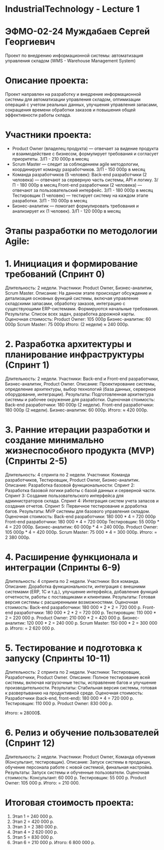 # IndustrialTechnology - Lecture 1
# ЭФМО-02-24 Муждабаев Сергей Георгиевич
Проект по внедрению информационной системы: автоматизация управления складом (WMS - Warehouse Management System)

# Описание проекта:
Проект направлен на разработку и внедрение информационной системы для автоматизации управления складом, оптимизации операций с учетом реальных данных, улучшения управления запасами, сокращения времени обработки заказов и повышения общей эффективности работы склада.

# Участники проекта:
 - Product Owner (владелец продукта) — отвечает за видение продукта и взаимодействие с бизнесом, формулирует требования и согласует приоритеты. З/П - 210 000р в месяц
 - Scrum Master — следит за соблюдением agile методологии, координирует команду разработчиков. З/П - 150 000р в месяц
 - Команда разработчиков (5 человек):
  Back-end разработчики (2 человека) — отвечают за серверную часть системы, API и логику. З/П - 180 000р в месяц
  Front-end разработчики (2 человека) — отвечают за пользовательский интерфейс. З/П - 180 000р в месяц
  Тестировщик (1 человек) — тестирует систему на каждом этапе разработки. З/П - 110 000р в месяц
 - Бизнес-аналитик — помогает формулировать требования и анализирует их (1 человек). З/П - 120 000р в месяц

# Этапы разработки по методологии Agile:
# 1. Инициация и формирование требований (Спринт 0)
Длительность: 2 недели.
Участники: Product Owner, Бизнес-аналитик, Scrum Master.
Описание: На данном этапе происходит обсуждение и детализация основных функций системы, включая управление складскими запасами, обработку заказов, интеграцию с существующими ERP-системами. Формируются начальные требования.
Результаты: Список всех задач, разработка дорожной карты.
Оценочная стоимость:
Product Owner: 105 000р
Бизнес-аналитик: 60 000р
Scrum Master: 75 000р 
Итого: (2 недели) ≈ 240 000р.

# 2. Разработка архитектуры и планирование инфраструктуры (Спринт 1)
Длительность: 2 недели.
Участники: Back-end и Front-end разработчики, Бизнес-аналитик, Product Owner.
Описание: Проектирование системы, определение архитектуры, выбор технологий (база данных, серверное оборудование, интеграции).
Результаты: Подготовленная архитектура системы и рабочее окружение для разработки.
Оценочная стоимость:
Back-end разработчики: 180 000р (2 недели).
Front-end разработчики: 180 000р (2 недели).
Бизнес-аналитик: 60 000р.
Итого: ≈ 420 000р.

# 3. Ранние итерации разработки и создание минимально жизнеспособного продукта (MVP) (Спринты 2-5)
Длительность: 4 спринта по 2 недели.
Участники: Команда разработчиков, Тестировщик, Product Owner, Бизнес-аналитик.
Описание: Разработка базовой функциональности:
Спринт 2: Разработка базовой логики работы с базой данных и серверной части.
Спринт 3: Создание пользовательского интерфейса для администраторов склада.
Спринт 4: Интеграция систем учета запасов и создания отчетов.
Спринт 5: Первичное тестирование и доработка багов.
Результаты: MVP системы для базового управления складом.
Оценочная стоимость:
Back-end разработчики: 180 000 * 4 = 720 000р
Front-end разработчики: 180 000 * 4 = 720 000р
Тестировщик: 55 000р * 4 = 220 000р.
Бизнес-аналитик: 60 000р * 4 = 240 000р.
Product Owner: 105 000р * 4 = 420 000р.
Scrum Master: 75 000 * 4 = 300 000р.
Итого: = 2 380 000р.

# 4. Расширение функционала и интеграции (Спринты 6-9)
Длительность: 4 спринта по 2 недели.
Участники: Вся команда.
Описание: Доработка функциональности, интеграция с внешними системами (ERP, 1C и т.д.), улучшение интерфейса, добавление функций отчетности, работы с поставщиками и клиентами.
Результаты: Готовая версия системы с расширенными возможностями.
Оценочная стоимость:
Back-end разработчики: 180 000 * 2 * 2 = 720 000 р.
Front-end разработчики: 180 000 * 2 * 2 = 720 000 р.
Тестировщик: 110 000 * 2 = 220 000 р. 
Product Owner: 210 000 * 2 = 420 000 р.
Бизнес-аналитик: 120 000 * 2 = 240 000 р.
Scrum Master: 150 000 * 2 = 300 000 р.
Итого: = 2 620 000 р.

# 5. Тестирование и подготовка к запуску (Спринты 10-11)
Длительность: 2 спринта по 2 недели.
Участники: Тестировщик, Разработчики, Product Owner.
Описание: Полное тестирование всей системы, включая нагрузочные тесты, исправление багов и улучшение производительности.
Результаты: Стабильная версия системы, готовая к развертыванию на продуктивной среде.
Оценочная стоимость:
Разработчики (back-end, front-end): 180 000 * 4 = 720 000 р.
Тестировщик: 110 000 р.
Product Owner: 830 000 р.

Итого: ≈ 28000$.

# 6. Релиз и обучение пользователей (Спринт 12)
Длительность: 2 недели.
Участники: Product Owner, Команда обучения (Консультант, тестировщик).
Описание: Запуск системы в продакшн, обучение персонала работе с новой системой, финальная настройка.
Результаты: Запуск системы и обученные пользователи.
Оценочная стоимость:
Консультант: 60 000 р.
Тестировщик: 55 000 р.
Product Owner: 105 000 р.
Итого: = 210 000.

# Итоговая стоимость проекта:
1. Этап 1 = 240 000 р.
2. Этап 2 = 420 000 р.
3. Этап 3 = 2 380 000 р.
4. Этап 4 = 2 620 000 р.
5. Этап 5 = 830 000 р.
6. Этап 6 = 210 000 р.
Итого:  6 800 000 р.
